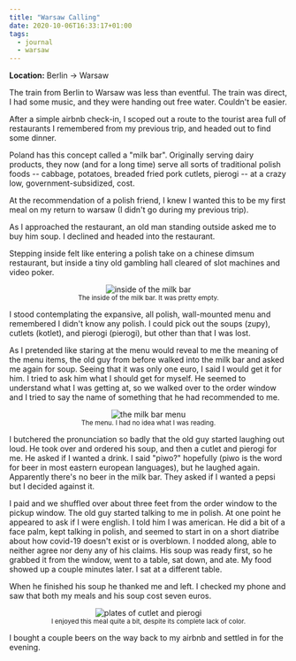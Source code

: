 ```yaml
---
title: "Warsaw Calling"
date: 2020-10-06T16:33:17+01:00
tags:
  - journal
  - warsaw
---
```


**Location:** Berlin -> Warsaw

The train from Berlin to Warsaw was less than eventful. The train was direct,
I had some music, and they were handing out free water. Couldn't be easier.

After a simple airbnb check-in, I scoped out a route to the tourist area full
of restaurants I remembered from my previous trip, and headed out to find
some dinner.

Poland has this concept called a "milk bar". Originally serving dairy
products, they now (and for a long time) serve all sorts of traditional
polish foods -- cabbage, potatoes, breaded fried pork cutlets, pierogi -- at
a crazy low, government-subsidized, cost.

At the recommendation of a polish friend, I knew I wanted this to be my first
meal on my return to warsaw (I didn't go during my previous trip).

As I approached the restaurant, an old man standing outside asked me to buy
him soup. I declined and headed into the restaurant.

Stepping inside felt like entering a polish take on a chinese dimsum
restaurant, but inside a tiny old gambling hall cleared of slot machines and
video poker.

<div style="text-align:center;">
<img style="max-width: 90%; width: auto; height: auto;" src="/images/warsaw_milk_bar.jpg" alt="inside of the milk bar">
<figcaption><small>The inside of the milk bar. It was pretty empty.</small></figcaption>
</div>

I stood contemplating the expansive, all polish, wall-mounted menu and
remembered I didn't know any polish. I could pick out the soups (zupy),
cutlets (kotlet), and pierogi (pierogi), but other than that I was lost.

As I pretended like staring at the menu would reveal to me the meaning of the
menu items, the old guy from before walked into the milk bar and asked me
again for soup. Seeing that it was only one euro, I said I would get it for
him. I tried to ask him what I should get for myself. He seemed to understand
what I was getting at, so we walked over to the order window and I tried to
say the name of something that he had recommended to me.

<div style="text-align:center;">
<img style="max-width: 90%; width: auto; height: auto;" src="/images/warsaw_milk_bar_menu.jpg" alt="the milk bar menu">
<figcaption><small>The menu. I had no idea what I was reading.</small></figcaption>
</div>

I butchered the pronunciation so badly that the old guy started laughing out
loud. He took over and ordered his soup, and then a cutlet and pierogi for
me. He asked if I wanted a drink. I said "piwo?" hopefully (piwo is the word
for beer in most eastern european languages), but he laughed again.
Apparently there's no beer in the milk bar. They asked if I wanted a pepsi
but I decided against it.

I paid and we shuffled over about three feet from the order window to the
pickup window. The old guy started talking to me in polish. At one point he
appeared to ask if I were english. I told him I was american. He did a bit of
a face palm, kept talking in polish, and seemed to start in on a short
diatribe about how covid-19 doesn't exist or is overblown. I nodded along,
able to neither agree nor deny any of his claims. His soup was ready first, so
he grabbed it from the window, went to a table, sat down, and ate. My food
showed up a couple minutes later. I sat at a different table.

When he finished his soup he thanked me and left. I checked my phone and saw
that both my meals and his soup cost seven euros.

<div style="text-align:center;">
<img style="max-width: 90%; width: auto; height: auto;" src="/images/warsaw_milk_bar_food.jpg" alt="plates of cutlet and pierogi">
<figcaption><small>I enjoyed this meal quite a bit, despite its complete lack of color.</small></figcaption>
</div>

I bought a couple beers on the way back to my airbnb and settled in for the
evening.
